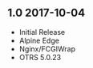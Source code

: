 ## 1.0 2017-10-04 <dave at tiredofit dot ca>

* Initial Release
* Alpine Edge
* Nginx/FCGIWrap
* OTRS 5.0.23


